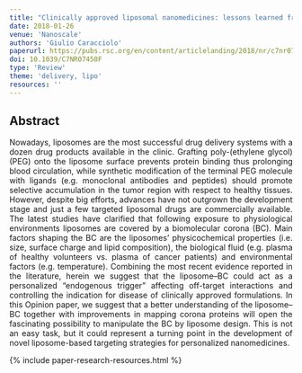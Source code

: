 ```yaml
---
title: "Clinically approved liposomal nanomedicines: lessons learned from the biomolecular corona" 
date: 2018-01-26
venue: 'Nanoscale'
authors: 'Giulio Caracciolo'
paperurl: https://pubs.rsc.org/en/content/articlelanding/2018/nr/c7nr07450f/unauth#!divAbstract
doi: 10.1039/C7NR07450F
type: 'Review'
theme: 'delivery, lipo'
resources: ''
---
```


<h2> Abstract </h2>
<p align= "justify">
Nowadays, liposomes are the most successful drug delivery systems with a dozen drug products available in the clinic. Grafting poly-(ethylene glycol) (PEG) onto the liposome surface prevents protein binding thus prolonging blood circulation, while synthetic modification of the terminal PEG molecule with ligands (e.g. monoclonal antibodies and peptides) should promote selective accumulation in the tumor region with respect to healthy tissues. However, despite big efforts, advances have not outgrown the development stage and just a few targeted liposomal drugs are commercially available. The latest studies have clarified that following exposure to physiological environments liposomes are covered by a biomolecular corona (BC). Main factors shaping the BC are the liposomes’ physicochemical properties (i.e. size, surface charge and lipid composition), the biological fluid (e.g. plasma of healthy volunteers vs. plasma of cancer patients) and environmental factors (e.g. temperature). Combining the most recent evidence reported in the literature, herein we suggest that the liposome–BC could act as a personalized “endogenous trigger” affecting off-target interactions and controlling the indication for disease of clinically approved formulations. In this Opinion paper, we suggest that a better understanding of the liposome–BC together with improvements in mapping corona proteins will open the fascinating possibility to manipulate the BC by liposome design. This is not an easy task, but it could represent a turning point in the development of novel liposome-based targeting strategies for personalized nanomedicines.

{% include paper-research-resources.html %}

